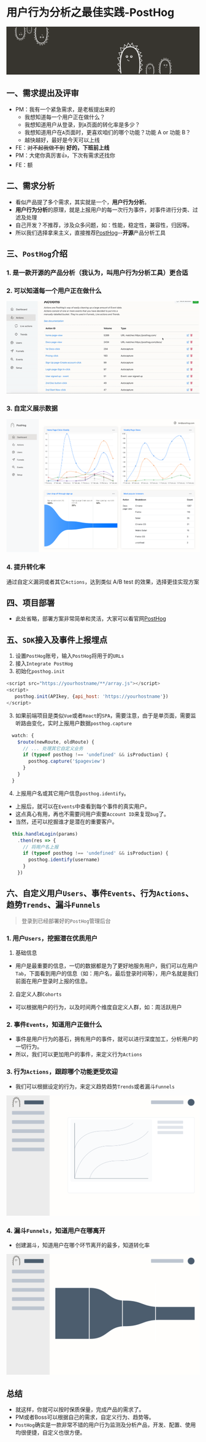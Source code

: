 # 用户行为分析之最佳实践-PostHog

![用户行为事件](./images/posthog.png)

## 一、需求提出及评审

- PM：我有一个紧急需求，是老板提出来的
  - 我想知道每一个用户正在做什么？
  - 我想知道用户从登录，到`A`页面的转化率是多少？
  - 我想知道用户在`A`页面时，更喜欢咱们的哪个功能？功能 A or 功能 B？
  - 越快越好，最好是今天可以上线
- FE：~~对不起我做不到~~ **好的，下班前上线**
- PM：大佬你真厉害👍，下次有需求还找你
- FE：额

## 二、需求分析

- 看似产品提了多个需求，其实就是一个，**用户行为分析**。
- **用户行为分析**的原理，就是上报用户的每一次行为事件，对事件进行分类、过滤及处理
- 自己开发？不推荐，涉及众多问题，如：性能，稳定性，兼容性，归因等。
- 所以我们选择拿来主义，直接推荐[PostHog](https://posthog.com/)--**开源**产品分析工具

## 三、`PostHog`介绍

### 1. 是一款开源的产品分析（我认为，叫用户行为分析工具）更合适

### 2. 可以知道每一个用户正在做什么

![用户行为事件](./images/事件捕获.gif)

### 3. 自定义展示数据

![自定义展示数据](./images/自定义展示数据.png)

### 4. 提升转化率

通过自定义漏洞或者其它`Actions`，达到类似 A/B test 的效果，选择更佳实现方案

## 四、项目部署

- 此处省略，部署方案非常简单和灵活，大家可以看官网[PostHog](https://posthog.com/)

## 五、`SDK`接入及事件上报埋点

1. 设置`PostHog`账号，输入`PostHog`将用于的`URLs`
2. 接入`Integrate PostHog`
3. 初始化`posthog.init`

```js
<script src="https://yourhostname/**/array.js"></script>
<script>
   posthog.init(APIkey, {api_host: 'https://yourhostname'})
</script>
```

3. 如果前端项目是类似`Vue`或者`React`的`SPA`，需要注意，由于是单页面，需要监听路由变化，实时上报用户数据`posthog.capture`

```js
  watch: {
    $route(newRoute, oldRoute) {
      // ... 处理其它自定义业务
      if (typeof posthog !== 'undefined' && isProduction) {
        posthog.capture('$pageview')
      }
    }
  }
```

4. 上报用户名或其它用户信息`posthog.identify`。

- 上报后，就可以在`Events`中查看到每个事件的真实用户。
- 这点真心有用，再也不需要问用户索要`Account ID`来复现`bug`了。
- 当然，还可以挖掘谁才是潜在的重要客户。

```js
  this.handleLogin(params)
    .then(res => {
      // 将用户名上报
      if (typeof posthog !== 'undefined' && isProduction) {
        posthog.identify(username)
      }
    })
```

## 六、自定义用户`Users`、事件`Events`、行为`Actions`、趋势`Trends`、漏斗`Funnels`

> 登录到已经部署好的`PostHog`管理后台

### 1. 用户`Users`，挖掘潜在优质用户

1. 基础信息 

- 用户是最重要的信息，一切的数据都是为了更好地服务用户，我们可以在用户`Tab`，下面看到用户的信息（如：用户名，最后登录时间等），用户名就是我们前面在用户登录时上报的信息。

2. 自定义人群`Cohorts`

- 可以根据用户的行为，以及时间两个维度自定义人群，如：周活跃用户

### 2. 事件`Events`，知道用户正做什么

- 事件是用户行为的基石，拥有用户的事件，就可以进行深度加工，分析用户的一切行为。
- 所以，我们可以更加用户的事件，来定义行为`Actions`

### 3. 行为`Actions`，跟踪哪个功能更受欢迎

- 我们可以根据设定的行为，来定义趋势趋势`Trends`或者漏斗`Funnels`

![product-features](./images/product-features.svg)


### 4. 漏斗`Funnels`，知道用户在哪离开

- 创建漏斗，知道用户在哪个环节离开的最多，知道转化率

![funnel](./images/funnel.svg)

## 总结

- 就这样，你就可以按时保质保量，完成产品的需求了。
- PM或者Boss可以根据自己的需求，自定义行为、趋势等。
- `PostHog`确实是一款非常不错的用户行为监测及分析产品，开发、配置、使用均很便捷，自定义也很方便。
